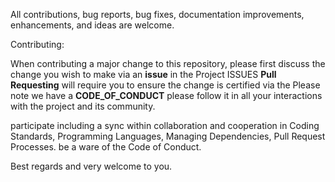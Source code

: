All contributions, bug reports, bug fixes, documentation improvements, enhancements, and ideas are welcome.

Contributing:

When contributing a major change to this repository, please first discuss the change you wish to make via an **issue** in the Project ISSUES 
**Pull Requesting** will require you to ensure the change is certified via the 
Please note we have a **CODE_OF_CONDUCT** please follow it in all your interactions with the project and its community.

participate including a sync within collaboration and cooperation in Coding Standards, Programming Languages, Managing Dependencies, Pull Request Processes.
be a ware of the Code of Conduct.

Best regards and very welcome to you.
